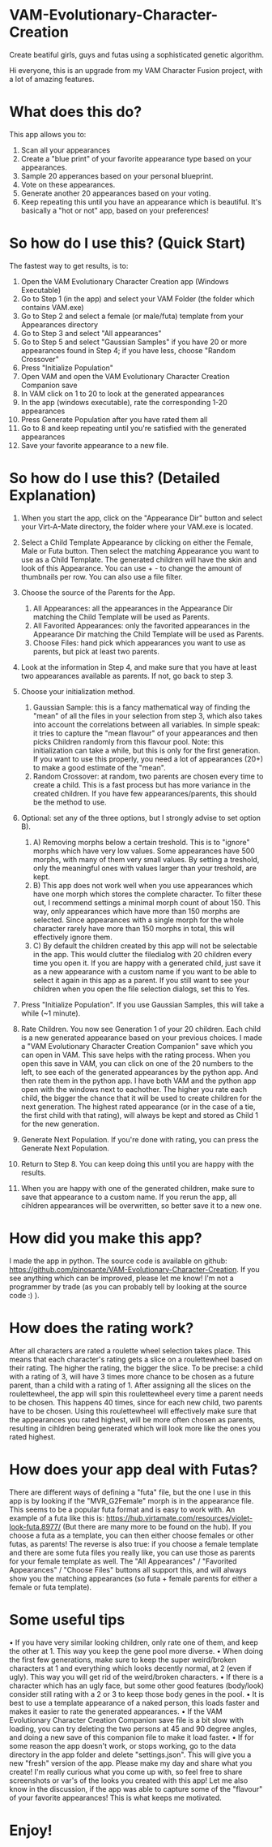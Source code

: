 # VAM-Evolutionary-Character-Creation
Create beatiful girls, guys and futas using a sophisticated genetic algorithm.

Hi everyone, this is an upgrade from my VAM Character Fusion project, with a lot of amazing features.

# What does this do?
This app allows you to:
1.	Scan all your appearances
2.	Create a "blue print" of your favorite appearance type based on your appearances. 
3.	Sample 20 apperances based on your personal blueprint.
4.	Vote on these appearances.
5.	Generate another 20 appearances based on your voting.
6.	Keep repeating this until you have an appearance which is beautiful.
It's basically a "hot or not" app, based on your preferences!

# So how do I use this? (Quick Start)
The fastest way to get results, is to:
1.	Open the VAM Evolutionary Character Creation app (Windows Executable)
2.	Go to Step 1 (in the app) and select your VAM Folder (the folder which contains VAM.exe)
3.	Go to Step 2 and select a female (or male/futa) template from your Appearances directory
4.	Go to Step 3 and select "All appearances"
5.	Go to Step 5 and select "Gaussian Samples" if you have 20 or more appearances found in Step 4; if you have less, choose "Random Crossover"
6.	Press "Initialize Population"
7.	Open VAM and open the VAM Evolutionary Character Creation Companion save
8.	In VAM click on 1 to 20 to look at the generated appearances
9.	In the app (windows executable), rate the corresponding 1-20 appearances
10.	Press Generate Population after you have rated them all
11.	Go to 8 and keep repeating until you're satisfied with the generated appearances
12.	Save your favorite appearance to a new file.

# So how do I use this? (Detailed Explanation)
1.	When you start the app, click on the "Appearance Dir" button and select your Virt-A-Mate directory, the folder where your VAM.exe is located.
2.	Select a Child Template Appearance by clicking on either the Female, Male or Futa button. Then select the matching Appearance you want to use as a Child Template. The generated children will have the skin and look of this Appearance. You can use + - to change the amount of thumbnails per row. You can also use a file filter.
3.	Choose the source of the Parents for the App.

    1.	All Appearances: all the appearances in the Appearance Dir matching the Child Template will be used as Parents.
    2.	All Favorited Appearances: only the favorited appearances in the Appearance Dir matching the Child Template will be used as Parents.
    3.	Choose Files: hand pick which appearances you want to use as parents, but pick at least two parents.
4.	Look at the information in Step 4, and make sure that you have at least two appearances available as parents. If not, go back to step 3.
5.	Choose your initialization method.

    1.	Gaussian Sample: this is a fancy mathematical way of finding the "mean" of all the files in your selection from step 3, which also takes into account the correlations between all variables. In simple speak: it tries to capture the "mean flavour" of your appearances and then picks Children randomly from this flavour pool. Note: this initialization can take a while, but this is only for the first generation. If you want to use this properly, you need a lot of appearances (20+) to make a good estimate of the "mean".
    2.	Random Crossover: at random, two parents are chosen every time to create a child. This is a fast process but has more variance in the created children. If you have few appearances/parents, this should be the method to use.
6.	Optional: set any of the three options, but I strongly advise to set option B).
    1.	A) Removing morphs below a certain treshold. This is to "ignore" morphs which have very low values. Some appearances have 500 morphs, with many of them very small values. By setting a treshold, only the meaningful ones with values larger than your treshold, are kept.
    2.	B) This app does not work well when you use appearances which have one morph which stores the complete character. To filter these out, I recommend settings a minimal morph count of about 150. This way, only appearances which have more than 150 morphs are selected. Since appearances with a single morph for the whole character rarely have more than 150 morphs in total, this will effectively ignore them.
    3.	C) By default the children created by this app will not be selectable in the app. This would clutter the filedialog with 20 children every time you open it. If you are happy with a generated child, just save it as a new appearance with a custom name if you want to be able to select it again in this app as a parent. If you still want to see your children when you open the file selection dialogs, set this to Yes.
7.	Press "Initialize Population". If you use Gaussian Samples, this will take a while (~1 minute).
8.	Rate Children. You now see Generation 1 of your 20 children. Each child is a new generated appearance based on your previous choices. I made a "VAM Evolutionary Character Creation Companion" save which you can open in VAM. This save helps with the rating process. When you open this save in VAM, you can click on one of the 20 numbers to the left, to see each of the generated appearances by the python app. And then rate them in the python app. I have both VAM and the python app open with the windows next to eachother. The higher you rate each child, the bigger the chance that it will be used to create children for the next generation. The highest rated appearance (or in the case of a tie, the first child with that rating), will always be kept and stored as Child 1 for the new generation.
9.	Generate Next Population. If you're done with rating, you can press the Generate Next Population. 
10.	Return to Step 8. You can keep doing this until you are happy with the results.
11.	When you are happy with one of the generated children, make sure to save that appearance to a custom name. If you rerun the app, all cihldren appearances will be overwritten, so better save it to a new one.

# How did you make this app?
I made the app in python. The source code is available on github: https://github.com/pinosante/VAM-Evolutionary-Character-Creation. If you see anything which can be improved, please let me know! I'm not a programmer by trade (as you can probably tell by looking at the source code :) ).

# How does the rating work?
After all characters are rated a roulette wheel selection takes place. This means that each character's rating gets a slice on a roulettewheel based on their rating. The higher the rating, the bigger the slice. To be precise: a child with a rating of 3, will have 3 times more chance to be chosen as a future parent, than a child with a rating of 1. After assigning all the slices on the roulettewheel, the app will spin this roulettewheel every time a parent needs to be chosen. This happens 40 times, since for each new child, two parents have to be chosen. Using this roulettewheel will effectively make sure that the appearances you rated highest, will be more often chosen as parents, resulting in cihldren being generated which will look more like the ones you rated highest.

# How does your app deal with Futas?
There are different ways of defining a "futa" file, but the one I use in this app is by looking if the "MVR_G2Female" morph is in the appearance file. This seems to be a popular futa format and is easy to work with. An example of a futa like this is: https://hub.virtamate.com/resources/violet-look-futa.8977/ (But there are many more to be found on the hub). If you choose a futa as a template, you can then either choose females or other futas, as parents! The reverse is also true: if you choose a female template and there are some futa files you really like, you can use those as parents for your female template as well. The "All Appearances" / "Favorited Appearances" / "Choose Files" buttons all support this, and will always show you the matching appearances (so futa + female parents for either a female or futa template).

# Some useful tips
•	If you have very similar looking children, only rate one of them, and keep the other at 1. This way you keep the gene pool more diverse.
•	When doing the first few generations, make sure to keep the super weird/broken characters at 1 and everything which looks decently normal, at 2 (even if ugly). This way you will get rid of the weird/broken characters.
•	If there is a character which has an ugly face, but some other good features (body/look) consider still rating with a 2 or 3 to keep those body genes in the pool.
•	It is best to use a template appearance of a naked person, this loads faster and makes it easier to rate the generated appearances.
•	If the VAM Evolutionary Character Creation Companion save file is a bit slow with loading, you can try deleting the two persons at 45 and 90 degree angles, and doing a new save of this companion file to make it load faster.
•	If for some reason the app doesn't work, or stops working, go to the data directory in the app folder and delete "settings.json". This will give you a new "fresh" version of the app.
Please make my day and share what you create!
I'm really curious what you come up with, so feel free to share screenshots or var's of the looks you created with this app! Let me also know in the discussion, if the app was able to capture some of the "flavour" of your favorite appearances! This is what keeps me motivated.

# Enjoy!
